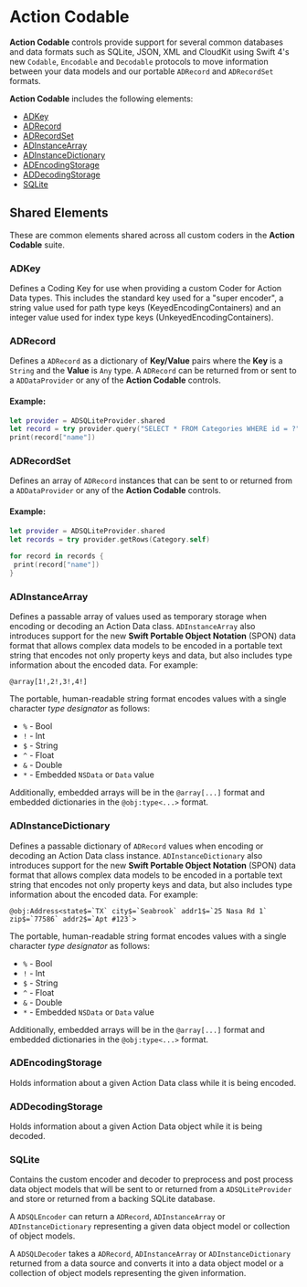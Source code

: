 # Action Codable
 
**Action Codable** controls provide support for several common databases and data formats such as SQLite, JSON, XML and CloudKit using Swift 4's new `Codable`, `Encodable` and `Decodable` protocols to move information between your data models and our portable `ADRecord` and `ADRecordSet` formats.

**Action Codable** includes the following elements:

* [ADKey](#ADKey)
* [ADRecord](#ADRecord)
* [ADRecordSet](#ADRecordSet)
* [ADInstanceArray](#ADInstanceArray)
* [ADInstanceDictionary](#ADInstanceDictionary)
* [ADEncodingStorage](#ADEncodingStorage)
* [ADDecodingStorage](#ADDecodingStorage)
* [SQLite](#SQLite)

## Shared Elements

These are common elements shared across all custom coders in the **Action Codable** suite.

<a name="ADKey"></a>
### ADKey

Defines a Coding Key for use when providing a custom Coder for Action Data types. This includes the standard key used for a "super encoder", a string value used for path type keys (KeyedEncodingContainers) and an integer value used for index type keys (UnkeyedEncodingContainers).

<a name="ADRecord"></a>
### ADRecord

Defines a `ADRecord` as a dictionary of **Key/Value** pairs where the **Key** is a `String` and the **Value** is `Any` type. A `ADRecord` can be returned from or sent to a `ADDataProvider` or any of the **Action Codable** controls.
 
#### Example:
 
```swift
let provider = ADSQLiteProvider.shared
let record = try provider.query("SELECT * FROM Categories WHERE id = ?", withParameters: [1])
print(record["name"])
```

<a name="ADRecordSet"></a>
### ADRecordSet

Defines an array of `ADRecord` instances that can be sent to or returned from a `ADDataProvider` or any of the **Action Codable** controls.
 
#### Example:

```swift
let provider = ADSQLiteProvider.shared
let records = try provider.getRows(Category.self)
 
for record in records {
 print(record["name"])
}
```

<a name="ADInstanceArray"></a>
### ADInstanceArray

Defines a passable array of values used as temporary storage when encoding or decoding an Action Data class. `ADInstanceArray` also introduces support for the new **Swift Portable Object Notation** (SPON) data format that allows complex data models to be encoded in a portable text string that encodes not only property keys and data, but also includes type information about the encoded data. For example:
 
```
@array[1!,2!,3!,4!]
```
The portable, human-readable string format encodes values with a single character _type designator_ as follows:
 
* `%` - Bool
* `!` - Int
* `$` - String
* `^` - Float
* `&` - Double
* `*` - Embedded `NSData` or `Data` value
 
 Additionally, embedded arrays will be in the `@array[...]` format and embedded dictionaries in the `@obj:type<...>` format.

<a name="ADInstanceDictionary"></a>
### ADInstanceDictionary

Defines a passable dictionary of `ADRecord` values when encoding or decoding an Action Data class instance. `ADInstanceDictionary` also introduces support for the new **Swift Portable Object Notation** (SPON) data format that allows complex data models to be encoded in a portable text string that encodes not only property keys and data, but also includes type information about the encoded data. For example:
 
```
@obj:Address<state$=`TX` city$=`Seabrook` addr1$=`25 Nasa Rd 1` zip$=`77586` addr2$=`Apt #123`>
```
The portable, human-readable string format encodes values with a single character _type designator_ as follows:
 
* `%` - Bool
* `!` - Int
* `$` - String
* `^` - Float
* `&` - Double
* `*` - Embedded `NSData` or `Data` value
 
 Additionally, embedded arrays will be in the `@array[...]` format and embedded dictionaries in the `@obj:type<...>` format.

<a name="ADEncodingStorage"></a>
### ADEncodingStorage

Holds information about a given Action Data class while it is being encoded.

<a name="ADDecodingStorage"></a>
### ADDecodingStorage

Holds information about a given Action Data object while it is being decoded.

<a name="SQLite"></a>
### SQLite

Contains the custom encoder and decoder to preprocess and post process data object models that will be sent to or returned from a `ADSQLiteProvider` and store or returned from a backing SQLite database.

A `ADSQLEncoder` can return a `ADRecord`, `ADInstanceArray` or `ADInstanceDictionary` representing a given data object model or collection of object models.

A `ADSQLDecoder` takes a `ADRecord`, `ADInstanceArray` or `ADInstanceDictionary` returned from a data source and converts it into a data object model or a collection of object models representing the given information.

